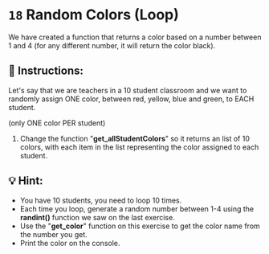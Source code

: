 # `18` Random Colors (Loop)

We have created a function that returns a color based on a number between 1 and 4 (for any different number, it will return the color black).

## 📝 Instructions:

Let's say that we are teachers in a 10 student classroom and we want to randomly assign ONE color, between red, yellow, blue and green, to EACH student.

(only ONE color PER student)

1. Change the function "**get_allStudentColors**" so it returns an list of 10 colors, with each item in the list representing the color assigned to each student.

## 💡 Hint:

- You have 10 students, you need to loop 10 times.
- Each time you loop, generate a random number between 1-4 using the **randint()** function we saw on the last exercise.
- Use the "**get_color**" function on this exercise to get the color name from the number you get.
- Print the color on the console.

